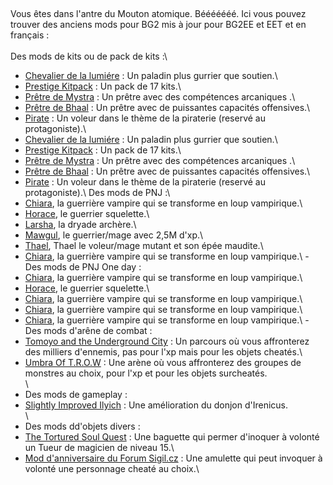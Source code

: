 ## 
Vous êtes dans l'antre du Mouton atomique. Bééééééé. Ici vous pouvez trouver des anciens mods pour BG2 mis à jour pour BG2EE et EET et en français :\
\
Des mods de kits ou de pack de kits :\
- <a href=https:https://github.com/Plutonium-X/KIT_Lumiere>Chevalier de la lumiére</a> : Un paladin plus gurrier que soutien.\
- <a href=https://github.com/Plutonium-X/KIT_Prestige>Prestige Kitpack</a> : Un pack de 17 kits.\
- <a href=https://github.com/Plutonium-X/KIT_Mystra>Prêtre de Mystra</a> : Un prêtre avec des compétences arcaniques .\
- <a href=https://github.com/Plutonium-X/KIT_Bhaal>Prêtre de Bhaal</a> : Un prêtre avec de puissantes capacités offensives.\
- <a href=https://github.com/Plutonium-X/KIT_Pirate>Pirate</a> : Un voleur dans le thème de la piraterie (reservé au protagoniste).\
- <a href=https:https://github.com/Plutonium-X/KIT_Lumiere>Chevalier de la lumiére</a> : Un paladin plus gurrier que soutien.\
- <a href=https://github.com/Plutonium-X/KIT_Prestige>Prestige Kitpack</a> : Un pack de 17 kits.\
- <a href=https://github.com/Plutonium-X/KIT_Mystra>Prêtre de Mystra</a> : Un prêtre avec des compétences arcaniques .\
- <a href=https://github.com/Plutonium-X/KIT_Bhaal>Prêtre de Bhaal</a> : Un prêtre avec de puissantes capacités offensives.\
- <a href=https://github.com/Plutonium-X/KIT_Pirate>Pirate</a> : Un voleur dans le thème de la piraterie (reservé au protagoniste).\\
Des mods de PNJ :\
- <a href=https://github.com/Plutonium-X/1D_NPC_Chiara>Chiara</a>, la guerrière vampire qui se transforme en loup vampirique.\
- <a href=https://github.com/Plutonium-X/1D_NPC_Horace>Horace</a>, le guerrier squelette.\
- <a href=https://github.com/Plutonium-X/1D_NPC_Chiara>Larsha</a>, la dryade archère.\
- <a href=https://github.com/Plutonium-X/1D_NPC_Mawgul>Mawgul</a>, le guerrier/mage avec 2,5M d'xp.\
- <a href=https://github.com/Plutonium-X/1D_NPC_Thael>Thael</a>, Thael le voleur/mage mutant et son épée maudite.\
- <a href=https://github.com/Plutonium-X/1D_NPC_Chiara>Chiara</a>, la guerrière vampire qui se transforme en loup vampirique.\     - 
\
Des mods de PNJ One day :  
- <a href=https://github.com/Plutonium-X/1D_NPC_Chiara>Chiara</a>, la guerrière vampire qui se transforme en loup vampirique.\
- <a href=https://github.com/Plutonium-X/1D_NPC_Horace>Horace</a>, le guerrier squelette.\
- <a href=https://github.com/Plutonium-X/1D_NPC_Chiara>Chiara</a>, la guerrière vampire qui se transforme en loup vampirique.\
- <a href=https://github.com/Plutonium-X/1D_NPC_Chiara>Chiara</a>, la guerrière vampire qui se transforme en loup vampirique.\
- <a href=https://github.com/Plutonium-X/1D_NPC_Chiara>Chiara</a>, la guerrière vampire qui se transforme en loup vampirique.\     - 
\
Des mods d'arêne de combat :
- <a href=https:https://github.com/Plutonium-X/FIGHT_Tomoyo>Tomoyo and the Underground City</a> : Un parcours où vous affronterez des milliers d'ennemis, pas pour l'xp mais pour les objets cheatés.\
- <a href=https:https://github.com/Plutonium-X/FIGHT_Umbra_Of_T.R.O.W>Umbra Of T.R.O.W</a> : Une arène où vous affronterez des groupes de monstres au choix, pour l'xp et pour les objets surcheatés.\
\
- Des mods de gameplay :
- <a href=https:https://github.com/Plutonium-X/FIGHT_Light_Ilyich>Slightly Improved Ilyich</a> : Une amélioration du donjon d'Irenicus.\
\
- Des mods dd'objets divers :
- <a href=https:https://github.com/Plutonium-X/1D_NPC_Tortured>The Tortured Soul Quest</a> : Une baguette qui permer d'inoquer à volonté un Tueur de magicien de niveau 15.\
- <a href=https:https://github.com/Plutonium-X/MISC_Sigil>Mod d'anniversaire du Forum Sigil.cz</a> : Une amulette qui peut invoquer à volonté une personnage cheaté au choix.\
